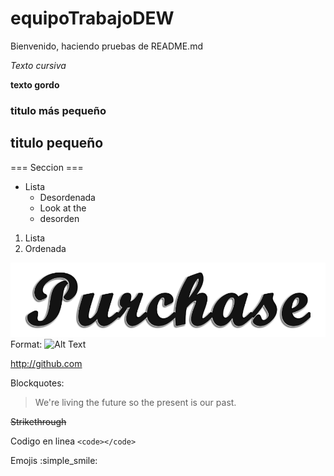 # equipoTrabajoDEW

Bienvenido, haciendo pruebas de README.md

*Texto cursiva*

**texto gordo**

### titulo más pequeño

## titulo pequeño

=== Seccion ===

* Lista
  * Desordenada
  * Look at the
  * desorden
  
1. Lista
  1. Ordenada
  
![GitHub Logo](/public_html/addons/images/icono-Oscuro.png)
Format: ![Alt Text](url)

http://github.com

Blockquotes:

> We're living the future so
> the present is our past.

~~Strikethrough~~ 

Codigo en linea `<code></code>`

Emojis
:simple_smile:
